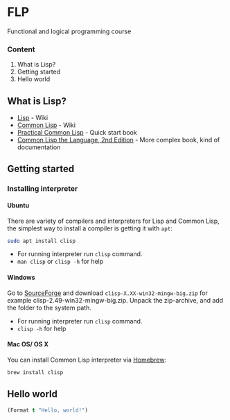 # FLP
Functional and logical programming course

### Content
1. What is Lisp?
2. Getting started
3. Hello world 

## What is Lisp?
* [Lisp](https://en.wikipedia.org/wiki/Lisp_(programming_language)) - Wiki
* [Common Lisp](https://en.wikipedia.org/wiki/Common_Lisp) - Wiki
* [Practical Common Lisp](http://www.gigamonkeys.com/book/) - Quick start book
* [Common Lisp the Language, 2nd Edition](https://www.cs.cmu.edu/Groups/AI/html/cltl/clm/clm.html) - More complex book, kind of documentation

## Getting started
### Installing interpreter
#### Ubuntu
There are variety of compilers and interpreters for Lisp and Common Lisp, the simplest way to install a compiler is getting it with `apt`:
```bash
sudo apt install clisp
```
* For running interpreter run `clisp` command.
* `man clisp` or `clisp -h` for help
#### Windows
Go to [SourceForge](https://sourceforge.net/projects/clisp/files/) and download `clisp-X.XX-win32-mingw-big.zip` for example clisp-2.49-win32-mingw-big.zip.
Unpack the zip-archive, and add the folder to the system path.
* For running interpreter run `clisp` command.
* `clisp -h` for help
  
#### Mac OS/ OS X
You can install Common Lisp interpreter via [Homebrew](https://brew.sh/):
```bash
brew install clisp
```

## Hello world 
```lisp
(Format t "Hello, world!")
```